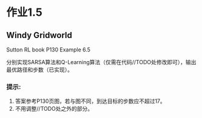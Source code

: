 # 作业1.5
## Windy Gridworld
Sutton RL book P130 Example 6.5

分别实现SARSA算法和Q-Learning算法（仅需在代码//TODO处修改即可），输出最优路径和步数（已实现）。
### 提示:
1. 答案参考P130页图，若与图不同，到达目标的步数应不超过17。
2. 不用调整//TODO处之外的部分。
